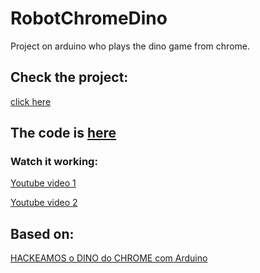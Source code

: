 # RobotChromeDino
 Project on arduino who plays the dino game from chrome.

## Check the project:
[click here](https://www.tinkercad.com/things/a5loXuQzv1G-copy-of-manual-maker-hack-jogo-do-dinossauro)

## The code is [here](./script.ino)

### Watch it working: 

[Youtube video 1](https://www.youtube.com/watch?v=XoLmA0aa5fA)

[Youtube video 2](https://www.youtube.com/watch?v=rxUcfQH975Y)

## Based on:
[HACKEAMOS o DINO do CHROME com Arduino](https://www.youtube.com/watch?v=dUGAAOIsd0c)